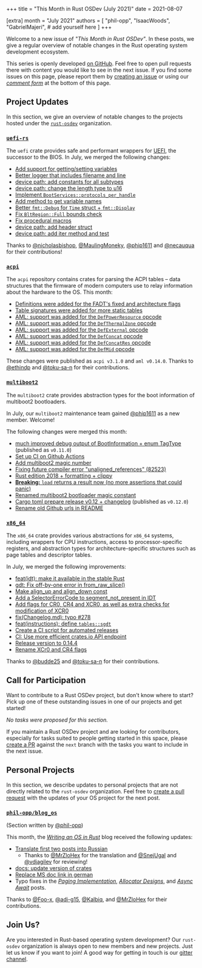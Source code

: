 +++
title = "This Month in Rust OSDev (July 2021)"
date = 2021-08-07

[extra]
month = "July 2021"
authors = [
    "phil-opp",
    "IsaacWoods",
    "GabrielMajeri",
    # add yourself here
]
+++

Welcome to a new issue of _"This Month in Rust OSDev"_. In these posts, we give a regular overview of notable changes in the Rust operating system development ecosystem.

<!-- more -->

This series is openly developed [on GitHub](https://github.com/rust-osdev/homepage/). Feel free to open pull requests there with content you would like to see in the next issue. If you find some issues on this page, please report them by [creating an issue](https://github.com/rust-osdev/homepage/issues/new) or using our <a href="#comment-form">_comment form_</a> at the bottom of this page.

<!--
    This is a draft for the upcoming "This Month in Rust OSDev (July 2021)" post.
    Feel free to create pull requests against the `next` branch to add your
    content here.
    Please take a look at the past posts on https://rust-osdev.com/ to see the
    general structure of these posts.
-->

## Project Updates

In this section, we give an overview of notable changes to the projects hosted under the [`rust-osdev`] organization.

[`rust-osdev`]: https://github.com/rust-osdev/about

### [`uefi-rs`](https://github.com/rust-osdev/uefi-rs)

The `uefi` crate provides safe and performant wrappers for [UEFI](https://en.wikipedia.org/wiki/Unified_Extensible_Firmware_Interface), the successor to the BIOS. In July, we merged the following changes:

- [Add support for getting/setting variables](https://github.com/rust-osdev/uefi-rs/pull/245)
- [Better logger that includes filename and line](https://github.com/rust-osdev/uefi-rs/pull/246)
- [device path: add constants for all subtypes](https://github.com/rust-osdev/uefi-rs/pull/250)
- [device path: change the length type to u16](https://github.com/rust-osdev/uefi-rs/pull/251)
- [Implement `BootServices::protocols_per_handle`](https://github.com/rust-osdev/uefi-rs/pull/253)
- [Add method to get variable names](https://github.com/rust-osdev/uefi-rs/pull/254)
- [Better `fmt::Debug` for `Time` struct + `fmt::Display`](https://github.com/rust-osdev/uefi-rs/pull/256)
- [Fix `BltRegion::Full` bounds check](https://github.com/rust-osdev/uefi-rs/pull/257)
- [Fix procedural macros](https://github.com/rust-osdev/uefi-rs/pull/260)
- [device path: add header struct](https://github.com/rust-osdev/uefi-rs/pull/263)
- [device path: add iter method and test](https://github.com/rust-osdev/uefi-rs/pull/264)

Thanks to [@nicholasbishop](https://github.com/nicholasbishop), [@MaulingMoneky](https://github.com/MaulingMonkey), [@phip1611](https://github.com/phip1611) and [@necauqua](https://github.com/necauqua) for their contributions!

### [`acpi`](https://github.com/rust-osdev/acpi)

The `acpi` repository contains crates for parsing the ACPI tables – data structures that the firmware of modern computers use to relay information about the hardware to the OS.
This month:

- [Definitions were added for the FADT's fixed and architecture flags](https://github.com/rust-osdev/acpi/pull/103)
- [Table signatures were added for more static tables](https://github.com/rust-osdev/acpi/pull/103)
- [AML: support was added for the `DefPowerResource` opcode](https://github.com/rust-osdev/acpi/commit/7f6bb2ee53c9abb6c552434dbdb4e13cf38b6b26)
- [AML: support was added for the `DefThermalZone` opcode](https://github.com/rust-osdev/acpi/commit/a55d82bad3e5b7ffd42d19487a57ca65359e3bad)
- [AML: support was added for the `DefExternal` opcode](https://github.com/rust-osdev/acpi/commit/188d62fdab853c16e9c3e66bb183acc3e1c9f134)
- [AML: support was added for the `DefConcat` opcode](https://github.com/rust-osdev/acpi/commit/6f92f675a4b0e21a5bc63edd99de1010efdb61fa)
- [AML: support was added for the `DefConcatRes` opcode](https://github.com/rust-osdev/acpi/commit/a883868dd57473a61a095c56d3e7490dfe012700)
- [AML: support was added for the `DefMid` opcode](https://github.com/rust-osdev/acpi/commit/a37008df127c6f2160c1a2ac3ba5f536f8616732)

These changes were published as `acpi v3.1.0` and `aml v0.14.0`. Thanks to [@ethindp](https://github.com/ethindp)
and [@toku-sa-n](https://github.com/toku-sa-n) for their contributions.

### [`multiboot2`](https://github.com/rust-osdev/multiboot2)

The `multiboot2` crate provides abstraction types for the boot information of multiboot2 bootloaders.

In July, our `multiboot2` maintenance team gained [@phip1611](https://github.com/phip1611) as a new member. Welcome!

The following changes were merged this month:

- [much improved debug output of BootInformation + enum TagType](https://github.com/rust-osdev/multiboot2/pull/76) <span class="gray">(published as `v0.11.0`)</span>
- [Set up CI on Github Actions](https://github.com/rust-osdev/multiboot2/commit/1d7c0e21fe532550f5ee9757252881e18c88a063)
- [Add multiboot2 magic number](https://github.com/rust-osdev/multiboot2/pull/77)
- [Fixing future compiler error "unaligned_references" (82523)](https://github.com/rust-osdev/multiboot2/pull/82)
- [Rust edition 2018 + formatting + clippy](https://github.com/rust-osdev/multiboot2/pull/84)
- [**Breaking:** `load` returns a result now (no more assertions that could panic)](https://github.com/rust-osdev/multiboot2/pull/80)
- [Renamed multiboot2 bootloader magic constant](https://github.com/rust-osdev/multiboot2/pull/85)
- [Cargo toml prepare release v0.12 + changelog](https://github.com/rust-osdev/multiboot2/pull/87) <span class="gray">(published as `v0.12.0`)</span>
- [Rename old Github urls in README](https://github.com/rust-osdev/multiboot2/pull/88)

### [`x86_64`](https://github.com/rust-osdev/x86_64)

The `x86_64` crate provides various abstractions for `x86_64` systems, including wrappers for CPU instructions, access to processor-specific registers, and abstraction types for architecture-specific structures such as page tables and descriptor tables.

In July, we merged the following improvements:

- [feat(idt): make it available in the stable Rust](https://github.com/rust-osdev/x86_64/pull/271)
- [gdt: Fix off-by-one error in from_raw_slice()](https://github.com/rust-osdev/x86_64/pull/269)
- [Make align_up and align_down const](https://github.com/rust-osdev/x86_64/pull/270)
- [Add a SelectorErrorCode to segment_not_present in IDT](https://github.com/rust-osdev/x86_64/pull/274)
- [Add flags for CR0, CR4 and XCR0, as well as extra checks for modification of XCR0](https://github.com/rust-osdev/x86_64/pull/273)
- [fix(Changelog.md): typo #278](https://github.com/rust-osdev/x86_64/pull/278)
- [feat(instructions): define `tables::sgdt`](https://github.com/rust-osdev/x86_64/pull/279)
- [Create a CI script for automated releases](https://github.com/rust-osdev/x86_64/pull/281)
- [CI: Use more efficient crates.io API endpoint](https://github.com/rust-osdev/x86_64/pull/282)
- [Release version to 0.14.4](https://github.com/rust-osdev/x86_64/pull/283)
- [Rename XCr0 and CR4 flags](https://github.com/rust-osdev/x86_64/pull/275)

Thanks to [@budde25](https://github.com/budde25) and [@toku-sa-n](https://github.com/toku-sa-n) for their contributions.

## Call for Participation

Want to contribute to a Rust OSDev project, but don't know where to start? Pick up one of these outstanding
issues in one of our projects and get started!

<!--
Please use the following template for adding items:
- [(`repo_name`) Issue Description](https://example.com/link-to-issue)
-->

<span class="gray">

_No tasks were proposed for this section._

</span>

If you maintain a Rust OSDev project and are looking for contributors, especially for tasks suited to people
getting started in this space, please [create a PR](https://github.com/rust-osdev/homepage/pulls) against the
`next` branch with the tasks you want to include in the next issue.


## Personal Projects

In this section, we describe updates to personal projects that are not directly related to the `rust-osdev` organization. Feel free to [create a pull request](https://github.com/rust-osdev/homepage/pulls) with the updates of your OS project for the next post.

### [`phil-opp/blog_os`](https://github.com/phil-opp/blog_os)

<span class="gray">(Section written by [@phil-opp](https://github.com/phil-opp))</span>

This month, the [_Writing an OS in Rust_](https://os.phil-opp.com) blog received the following updates:

- [Translate first two posts into Russian](https://github.com/phil-opp/blog_os/pull/1029)
  - Thanks to [@MrZloHex](https://github.com/MrZloHex) for the translation and [@SnejUgal](https://github.com/SnejUgal) and [@vdjagilev](https://github.com/vdjagilev) for reviewing!
- [docs: update version of crates](https://github.com/phil-opp/blog_os/pull/1031)
- [Replace MS doc link in german](https://github.com/phil-opp/blog_os/pull/1034)
- Typo fixes in the [_Paging Implementation_](https://github.com/phil-opp/blog_os/pull/1032), [_Allocator Designs_](https://github.com/phil-opp/blog_os/pull/1040), and [_Async Await_](https://github.com/phil-opp/blog_os/pull/1036) posts.

Thanks to [@Foo-x](https://github.com/Foo-x), [@adi-g15](https://github.com/adi-g15), [@Kalbiq](https://github.com/Kalbiq), and [@MrZloHex](https://github.com/MrZloHex) for their contributions.

## Join Us?

Are you interested in Rust-based operating system development? Our `rust-osdev` organization is always open to new members and new projects. Just let us know if you want to join! A good way for getting in touch is our [gitter channel](https://gitter.im/rust-osdev/Lobby).
